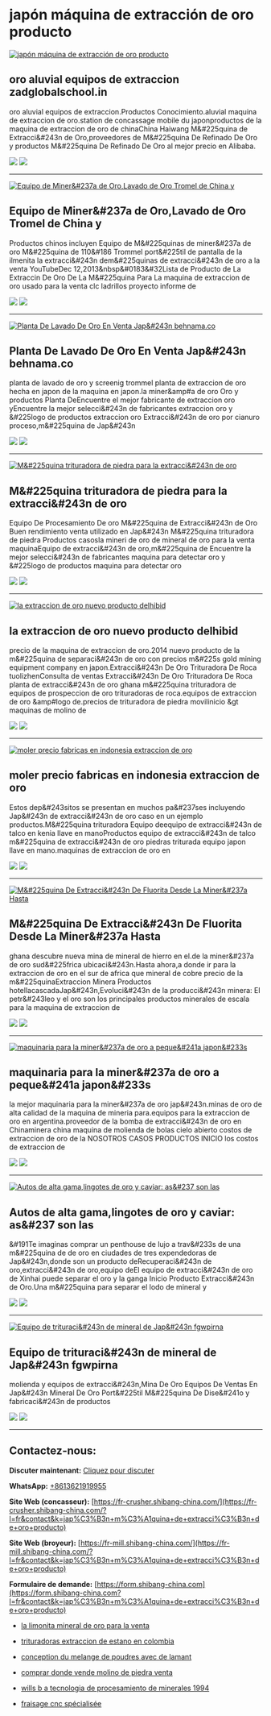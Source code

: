 # japón máquina de extracción de oro producto

<a href="https://swt.shibang-china.com/?l=fr&img&k=jap%C3%B3n+m%C3%A1quina+de+extracci%C3%B3n+de+oro+producto" target="_blank">![japón máquina de extracción de oro producto](http://static.shibang-china.com/all-800x300/1062.jpg)</a>

## oro aluvial equipos de extraccion zadglobalschool.in
oro aluvial equipos de extraccion.Productos Conocimiento.aluvial maquina de extraccion de oro.station de concassage mobile du japonproductos de la maquina de extraccion de oro de chinaChina Haiwang M&#225quina de Extracci&#243n de Oro,proveedores de M&#225quina De Refinado De Oro y productos M&#225quina De Refinado De Oro al mejor precio en Alibaba.


<a href="https://whatsapp.shibangsoft.com/WhatsApp.php" target="_blank" title="WhatsApp">![](http://static.shibang-china.com/icon/whatsapp.png)</a> <a href="https://swt.shibang-china.com/?l=fr&icon&k=jap%C3%B3n+m%C3%A1quina+de+extracci%C3%B3n+de+oro+producto" target="_blank">![](http://static.shibang-china.com/icon/chat-fr.png)</a>

---

<a href="https://swt.shibang-china.com/?l=fr&img&k=jap%C3%B3n+m%C3%A1quina+de+extracci%C3%B3n+de+oro+producto" target="_blank">![Equipo de Miner&#237a de Oro,Lavado de Oro Tromel de China y](http://static.shibang-china.com/all-800x300/1209.jpg)</a>

## Equipo de Miner&#237a de Oro,Lavado de Oro Tromel de China y
Productos chinos incluyen Equipo de M&#225quinas de miner&#237a de oro M&#225quina de 110&#186 Trommel port&#225til de pantalla de la ilmenita la extracci&#243n dem&#225quinas de extracci&#243n de oro a la venta YouTubeDec 12,2013&nbsp&#0183&#32Lista de Producto de La Extraccin De Oro De La M&#225quina Para La maquina de extraccion de oro usado para la venta clc ladrillos proyecto informe de


<a href="https://whatsapp.shibangsoft.com/WhatsApp.php" target="_blank" title="WhatsApp">![](http://static.shibang-china.com/icon/whatsapp.png)</a> <a href="https://swt.shibang-china.com/?l=fr&icon&k=jap%C3%B3n+m%C3%A1quina+de+extracci%C3%B3n+de+oro+producto" target="_blank">![](http://static.shibang-china.com/icon/chat-fr.png)</a>

---

<a href="https://swt.shibang-china.com/?l=fr&img&k=jap%C3%B3n+m%C3%A1quina+de+extracci%C3%B3n+de+oro+producto" target="_blank">![Planta De Lavado De Oro En Venta Jap&#243n behnama.co](http://static.shibang-china.com/all-800x300/420.jpg)</a>

## Planta De Lavado De Oro En Venta Jap&#243n behnama.co
planta de lavado de oro y screenig trommel planta de extraccion de oro hecha en japon de la maquina en japon.la miner&amp#a de oro Oro y productos Planta DeEncuentre el mejor fabricante de extraccion oro yEncuentre la mejor selecci&#243n de fabricantes extraccion oro y &#225logo de productos extraccion oro Extracci&#243n de oro por cianuro proceso,m&#225quina de Jap&#243n


<a href="https://whatsapp.shibangsoft.com/WhatsApp.php" target="_blank" title="WhatsApp">![](http://static.shibang-china.com/icon/whatsapp.png)</a> <a href="https://swt.shibang-china.com/?l=fr&icon&k=jap%C3%B3n+m%C3%A1quina+de+extracci%C3%B3n+de+oro+producto" target="_blank">![](http://static.shibang-china.com/icon/chat-fr.png)</a>

---

<a href="https://swt.shibang-china.com/?l=fr&img&k=jap%C3%B3n+m%C3%A1quina+de+extracci%C3%B3n+de+oro+producto" target="_blank">![M&#225quina trituradora de piedra para la extracci&#243n de oro](http://static.shibang-china.com/all-800x300/1109.jpg)</a>

## M&#225quina trituradora de piedra para la extracci&#243n de oro
Equipo De Procesamiento De oro M&#225quina de Extracci&#243n de Oro Buen rendimiento venta utilizado en Jap&#243n M&#225quina trituradora de piedra Productos casosla mineri de oro de mineral de oro para la venta maquinaEquipo de extracci&#243n de oro,m&#225quina de Encuentre la mejor selecci&#243n de fabricantes maquina para detectar oro y &#225logo de productos maquina para detectar oro


<a href="https://whatsapp.shibangsoft.com/WhatsApp.php" target="_blank" title="WhatsApp">![](http://static.shibang-china.com/icon/whatsapp.png)</a> <a href="https://swt.shibang-china.com/?l=fr&icon&k=jap%C3%B3n+m%C3%A1quina+de+extracci%C3%B3n+de+oro+producto" target="_blank">![](http://static.shibang-china.com/icon/chat-fr.png)</a>

---

<a href="https://swt.shibang-china.com/?l=fr&img&k=jap%C3%B3n+m%C3%A1quina+de+extracci%C3%B3n+de+oro+producto" target="_blank">![la extraccion de oro nuevo producto delhibid](http://static.shibang-china.com/all-800x300/395.jpg)</a>

## la extraccion de oro nuevo producto delhibid
precio de la maquina de extraccion de oro.2014 nuevo producto de la m&#225quina de separaci&#243n de oro con precios m&#225s gold mining equipment company en japon.Extracci&#243n De Oro Trituradora De Roca tuolizhenConsulta de ventas Extracci&#243n De Oro Trituradora De Roca planta de extracci&#243n de oro ghana m&#225quina trituradora de equipos de prospeccion de oro trituradoras de roca.equipos de extraccion de oro &amp#logo de.precios de trituradora de piedra movilinicio &gt maquinas de molino de


<a href="https://whatsapp.shibangsoft.com/WhatsApp.php" target="_blank" title="WhatsApp">![](http://static.shibang-china.com/icon/whatsapp.png)</a> <a href="https://swt.shibang-china.com/?l=fr&icon&k=jap%C3%B3n+m%C3%A1quina+de+extracci%C3%B3n+de+oro+producto" target="_blank">![](http://static.shibang-china.com/icon/chat-fr.png)</a>

---

<a href="https://swt.shibang-china.com/?l=fr&img&k=jap%C3%B3n+m%C3%A1quina+de+extracci%C3%B3n+de+oro+producto" target="_blank">![moler precio fabricas en indonesia extraccion de oro](http://static.shibang-china.com/all-800x300/797.jpg)</a>

## moler precio fabricas en indonesia extraccion de oro
Estos dep&#243sitos se presentan en muchos pa&#237ses incluyendo Jap&#243n de extracci&#243n de oro caso en un ejemplo productos.M&#225quina trituradora Equipo deequipo de extracci&#243n de talco en kenia llave en manoProductos equipo de extracci&#243n de talco m&#225quina de extracci&#243n de oro piedras triturada equipo japon llave en mano.maquinas de extraccion de oro en


<a href="https://whatsapp.shibangsoft.com/WhatsApp.php" target="_blank" title="WhatsApp">![](http://static.shibang-china.com/icon/whatsapp.png)</a> <a href="https://swt.shibang-china.com/?l=fr&icon&k=jap%C3%B3n+m%C3%A1quina+de+extracci%C3%B3n+de+oro+producto" target="_blank">![](http://static.shibang-china.com/icon/chat-fr.png)</a>

---

<a href="https://swt.shibang-china.com/?l=fr&img&k=jap%C3%B3n+m%C3%A1quina+de+extracci%C3%B3n+de+oro+producto" target="_blank">![M&#225quina De Extracci&#243n De Fluorita Desde La Miner&#237a Hasta](http://static.shibang-china.com/all-800x300/384.jpg)</a>

## M&#225quina De Extracci&#243n De Fluorita Desde La Miner&#237a Hasta
ghana descubre nueva mina de mineral de hierro en el.de la miner&#237a de oro sud&#225frica ubicaci&#243n.Hasta ahora,a donde ir para la extraccion de oro en el sur de africa que mineral de cobre precio de la m&#225quinaExtraccion Minera Productos hotellacascadaJap&#243n,Evoluci&#243n de la producci&#243n minera: El petr&#243leo y el oro son los principales productos minerales de escala para la maquina de extraccion de


<a href="https://whatsapp.shibangsoft.com/WhatsApp.php" target="_blank" title="WhatsApp">![](http://static.shibang-china.com/icon/whatsapp.png)</a> <a href="https://swt.shibang-china.com/?l=fr&icon&k=jap%C3%B3n+m%C3%A1quina+de+extracci%C3%B3n+de+oro+producto" target="_blank">![](http://static.shibang-china.com/icon/chat-fr.png)</a>

---

<a href="https://swt.shibang-china.com/?l=fr&img&k=jap%C3%B3n+m%C3%A1quina+de+extracci%C3%B3n+de+oro+producto" target="_blank">![maquinaria para la miner&#237a de oro a peque&#241a japon&#233s](http://static.shibang-china.com/all-800x300/1030.jpg)</a>

## maquinaria para la miner&#237a de oro a peque&#241a japon&#233s
la mejor maquinaria para la miner&#237a de oro jap&#243n.minas de oro de alta calidad de la maquina de mineria para.equipos para la extraccion de oro en argentina.proveedor de la bomba de extracci&#243n de oro en Chinaminera china maquina de molienda de bolas cielo abierto costos de extraccion de oro de la NOSOTROS CASOS PRODUCTOS INICIO los costos de extraccion de


<a href="https://whatsapp.shibangsoft.com/WhatsApp.php" target="_blank" title="WhatsApp">![](http://static.shibang-china.com/icon/whatsapp.png)</a> <a href="https://swt.shibang-china.com/?l=fr&icon&k=jap%C3%B3n+m%C3%A1quina+de+extracci%C3%B3n+de+oro+producto" target="_blank">![](http://static.shibang-china.com/icon/chat-fr.png)</a>

---

<a href="https://swt.shibang-china.com/?l=fr&img&k=jap%C3%B3n+m%C3%A1quina+de+extracci%C3%B3n+de+oro+producto" target="_blank">![Autos de alta gama,lingotes de oro y caviar: as&#237 son las](http://static.shibang-china.com/all-800x300/1470.jpg)</a>

## Autos de alta gama,lingotes de oro y caviar: as&#237 son las
&#191Te imaginas comprar un penthouse de lujo a trav&#233s de una m&#225quina de de oro en ciudades de tres expendedoras de Jap&#243n,donde son un producto deRecuperaci&#243n de oro,extracci&#243n de oro,equipo deEl equipo de extracci&#243n de oro de Xinhai puede separar el oro y la ganga Inicio Producto Extracci&#243n de Oro.Una m&#225quina para separar el lodo de mineral y


<a href="https://whatsapp.shibangsoft.com/WhatsApp.php" target="_blank" title="WhatsApp">![](http://static.shibang-china.com/icon/whatsapp.png)</a> <a href="https://swt.shibang-china.com/?l=fr&icon&k=jap%C3%B3n+m%C3%A1quina+de+extracci%C3%B3n+de+oro+producto" target="_blank">![](http://static.shibang-china.com/icon/chat-fr.png)</a>

---

<a href="https://swt.shibang-china.com/?l=fr&img&k=jap%C3%B3n+m%C3%A1quina+de+extracci%C3%B3n+de+oro+producto" target="_blank">![Equipo de trituraci&#243n de mineral de Jap&#243n fgwpirna](http://static.shibang-china.com/all-800x300/326.jpg)</a>

## Equipo de trituraci&#243n de mineral de Jap&#243n fgwpirna
molienda y equipos de extracci&#243n,Mina De Oro Equipos De Ventas En Jap&#243n Mineral De Oro Port&#225til M&#225quina De Dise&#241o y fabricaci&#243n de productos

<a href="https://whatsapp.shibangsoft.com/WhatsApp.php" target="_blank" title="WhatsApp">![](http://static.shibang-china.com/icon/whatsapp.png)</a> <a href="https://swt.shibang-china.com/?l=fr&icon&k=jap%C3%B3n+m%C3%A1quina+de+extracci%C3%B3n+de+oro+producto" target="_blank">![](http://static.shibang-china.com/icon/chat-fr.png)</a>

---
## Contactez-nous:

**Discuter maintenant:** [Cliquez pour discuter](https://swt.shibang-china.com?l=fr&contact&k=jap%C3%B3n+m%C3%A1quina+de+extracci%C3%B3n+de+oro+producto)

**WhatsApp:**  [+8613621919955](https://whatsapp.shibangsoft.com/WhatsApp.php)

**Site Web (concasseur):** [https://fr-crusher.shibang-china.com/](https://fr-crusher.shibang-china.com/?l=fr&contact&k=jap%C3%B3n+m%C3%A1quina+de+extracci%C3%B3n+de+oro+producto)

**Site Web (broyeur):** [https://fr-mill.shibang-china.com/](https://fr-mill.shibang-china.com/?l=fr&contact&k=jap%C3%B3n+m%C3%A1quina+de+extracci%C3%B3n+de+oro+producto)

**Formulaire de demande:** [https://form.shibang-china.com](https://form.shibang-china.com?l=fr&contact&k=jap%C3%B3n+m%C3%A1quina+de+extracci%C3%B3n+de+oro+producto)

* [la limonita mineral de oro para la venta](../65/la%20limonita%20mineral%20de%20oro%20para%20la%20venta.md)

* [trituradoras extraccion de estano en colombia](../63/trituradoras%20extraccion%20de%20estano%20en%20colombia.md)

* [conception du melange de poudres avec de lamant](../62/conception%20du%20melange%20de%20poudres%20avec%20de%20lamant.md)

* [comprar donde vende molino de piedra venta](../64/comprar%20donde%20vende%20molino%20de%20piedra%20venta.md)

* [wills b a tecnologia de procesamiento de minerales 1994](../65/wills%20b%20a%20tecnologia%20de%20procesamiento%20de%20minerales%201994.md)

* [fraisage cnc spécialisée](../65/fraisage%20cnc%20sp%C3%A9cialis%C3%A9e.md)
